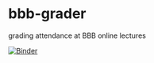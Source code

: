# bbb-grader
grading attendance at BBB online lectures

[![Binder](https://mybinder.org/badge_logo.svg)](https://mybinder.org/v2/gh/SergeyVostokin/bbb-grader.git/HEAD?labpath=grader.ipynb)
